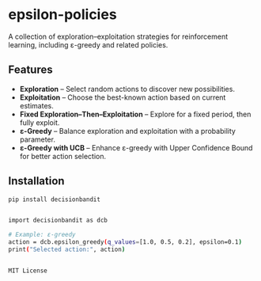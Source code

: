 # epsilon-policies

A collection of exploration–exploitation strategies for reinforcement learning, including ε-greedy and related policies.

## Features
- **Exploration** – Select random actions to discover new possibilities.
- **Exploitation** – Choose the best-known action based on current estimates.
- **Fixed Exploration–Then–Exploitation** – Explore for a fixed period, then fully exploit.
- **ε-Greedy** – Balance exploration and exploitation with a probability parameter.
- **ε-Greedy with UCB** – Enhance ε-greedy with Upper Confidence Bound for better action selection.

## Installation


```bash
pip install decisionbandit


import decisionbandit as dcb

# Example: ε-greedy
action = dcb.epsilon_greedy(q_values=[1.0, 0.5, 0.2], epsilon=0.1)
print("Selected action:", action)


MIT License

